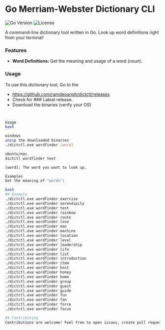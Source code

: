# Go Merriam-Webster Dictionary CLI

![Go Version](https://img.shields.io/badge/Go-v1.21-blue)
![License](https://img.shields.io/badge/License-MIT-green)

A command-line dictionary tool written in Go. Look up word definitions right from your terminal!

### Features

- **Word Definitions:** Get the meaning and usage of a word (noun).

### Usage

To use this dictionary tool, Go to the
- https://github.com/ramdeoangh/dictctl/releases
- Check for ### Latest release.
- Download the binaries (verify your OS)
 
```bash


Usage
bash

windows
unzip the downloaded binaries 
./dictctl.exe wordfinder [word]

ubuntu/mac
dictctl wordfinder test

[word]: The word you want to look up.

Examples
Get the meaning of "words":

bash
## Example 
./dictctl.exe wordfinder exercise
./dictctl.exe wordfinder serendipity
./dictctl.exe wordfinder test
./dictctl.exe wordfinder rainbow
./dictctl.exe wordfinder route
./dictctl.exe wordfinder love
./dictctl.exe wordfinder man
./dictctl.exe wordfinder machine
./dictctl.exe wordfinder location
./dictctl.exe wordfinder level
./dictctl.exe wordfinder leadership
./dictctl.exe wordfinder life
./dictctl.exe wordfinder list
./dictctl.exe wordfinder introduction
./dictctl.exe wordfinder item
./dictctl.exe wordfinder host
./dictctl.exe wordfinder honey
./dictctl.exe wordfinder home
./dictctl.exe wordfinder group
./dictctl.exe wordfinder guest
./dictctl.exe wordfinder guide
./dictctl.exe wordfinder fun
./dictctl.exe wordfinder fan
./dictctl.exe wordfinder force
./dictctl.exe wordfinder focus

## Contributing
Contributions are welcome! Feel free to open issues, create pull requests, or suggest new features and improvements.

 
